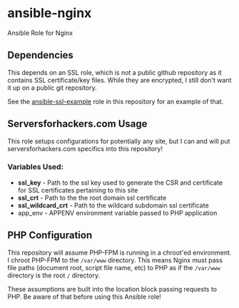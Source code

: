 ansible-nginx
=============

Ansible Role for Nginx

## Dependencies

This depends on an SSL role, which is not a public github repository as it contains SSL certificate/key files. While they are encrypted, I still don't want it up on a public git repository.

See the [ansible-ssl-example](https://github.com/Servers-for-Hackers/ansible-ssl-example) role in this repository for an example of that.

## Serversforhackers.com Usage

This role setups configurations for potentially any site, but I can and will put serversforhackers.com specifics into this repository!

### Variables Used:

* **ssl_key** - Path to the ssl key used to generate the CSR and certificate for SSL certificates pertaining to this site
* **ssl_crt** - Path to the the root domain ssl certificate
* **ssl_wildcard_crt** - Path to the wildcard subdomain ssl certificate
* app_env - APPENV environment variable passed to PHP application

## PHP Configuration

This repository will assume PHP-FPM is running in a chroot'ed environment. I chroot PHP-FPM to the `/var/www` directory. This means Nginx must pass file paths (document root, script file name, etc) to PHP as if the `/var/www` directory is the root `/` directory.

These assumptions are built into the location block passing requests to PHP. Be aware of that before using this Ansible role!